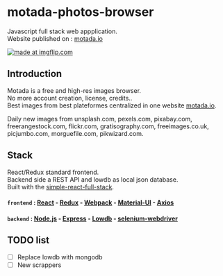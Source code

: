 # motada-photos-browser
Javascript full stack web appplication.  
Website published on : [motada.io](https://www.motada.io/)

<a href="https://imgflip.com/gif/2kmc14"><img src="https://i.imgflip.com/2kmc14.gif" title="made at imgflip.com"/></a>

## Introduction

Motada is a free and high-res images browser.  
No more account creation, license, credits..  
Best images from best plateformes centralized in one website [motada.io](https://www.motada.io/).
  
Daily new images from  unsplash.com, pexels.com, pixabay.com, freerangestock.com, flickr.com, gratisography.com, freeimages.co.uk, picjumbo.com, morguefile.com, pikwizard.com.

## Stack
React/Redux standard frontend.  
Backend side a REST API and lowdb as local json database.  
Built with the [simple-react-full-stack](https://github.com/crsandeep/simple-react-full-stack).

#### `frontend` : [React](https://github.com/facebook/react) - [Redux](https://github.com/reduxjs/redux) - [Webpack](https://github.com/webpack/webpack) - [Material-UI](https://github.com/mui-org/material-ui) - [Axios](https://github.com/axios/axios)

#### `backend` : [Node.js](https://nodejs.org/en/) - [Express](https://github.com/expressjs/express) - [Lowdb](https://github.com/typicode/lowdb) - [selenium-webdriver](https://github.com/SeleniumHQ/selenium/tree/master/javascript/node/selenium-webdriver)

## TODO list
 - [ ] Replace lowdb with mongodb
 - [ ] New scrappers
